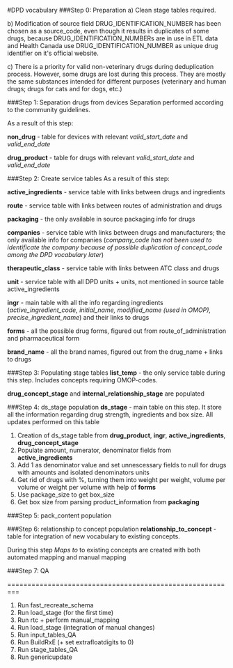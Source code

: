 #DPD vocabulary
###Step 0: Preparation
a) Clean stage tables required.

b) Modification of source field DRUG_IDENTIFICATION_NUMBER has been chosen as a source_code, even though it results in duplicates of some drugs, because 
DRUG_IDENTIFICATION_NUMBERs are in use in ETL data and Health Canada use DRUG_IDENTIFICATION_NUMBER as unique drug identifier on it's official website.

c) There is a priority for valid non-veterinary drugs during deduplication process. However, some drugs are lost during this process. They are mostly the same substances intended for different purposes (veterinary and human drugs; drugs for cats and for dogs, etc.)

###Step 1: Separation drugs from devices
Separation performed according to the community guidelines.

As a result of this step:

**non_drug** - table for devices with relevant *valid_start_date* and *valid_end_date*

**drug_product** - table for drugs with relevant *valid_start_date* and *valid_end_date*

###Step 2: Create service tables
As a result of this step:

**active_ingredients** - service table with links between drugs and ingredients

**route** - service table with links between routes of administration and drugs

**packaging** - the only available in source packaging info for drugs

**companies** - service table with links between drugs and manufacturers; the only available info for companies (*company_code has not been used to identificate the company because of possible duplication of concept_code among the DPD vocabulary later*) 

**therapeutic_class** - service table with links between ATC class and drugs

**unit** - service table with all DPD units + units, not mentioned in source table active_ingredients

**ingr** - main table with all the info regarding ingredients (*active_ingredient_code, initial_name, modified_name (used in OMOP), precise_ingredient_name*) and their links to drugs

**forms** - all the possible drug forms, figured out from route_of_administration and pharmaceutical form 

**brand_name** - all the brand names, figured out from the drug_name + links to drugs

###Step 3: Populating stage tables
**list_temp** - the only service table during this step. Includes concepts requiring OMOP-codes.

**drug_concept_stage** and **internal_relationship_stage** are populated 

###Step 4: ds_stage population
**ds_stage** - main table on this step. It store all the information regarding drug strength, ingredients and box size.
All updates performed on this table

1) Creation of ds_stage table from **drug_product**, **ingr**, **active_ingredients**, **drug_concept_stage**
2) Populate amount, numerator, denominator fields from **active_ingredients**
3) Add 1 as denominator value and set unnescessary fields to null for drugs with amounts and isolated denominators units
4) Get rid of drugs with %, turning them into weight per weight, volume per volume or weight per volume with help of **forms**
5) Use package_size to get box_size
6) Get box size from parsing product_information from **packaging**

###Step 5: pack_content population

###Step 6: relationship to concept population
**relationship_to_concept** - table for integration of new vocabulary to existing concepts. 

During this step *Maps to* to existing concepts are created with both automated mapping and manual mapping 

###Step 7: QA


=========================================================
1) Run fast_recreate_schema
2) Run load_stage (for the first time)
3) Run rtc + perform manual_mapping
4) Run load_stage (integration of manual changes)
5) Run input_tables_QA
6) Run BuildRxE (+ set extrafloatdigits to 0)
7) Run stage_tables_QA
8) Run genericupdate